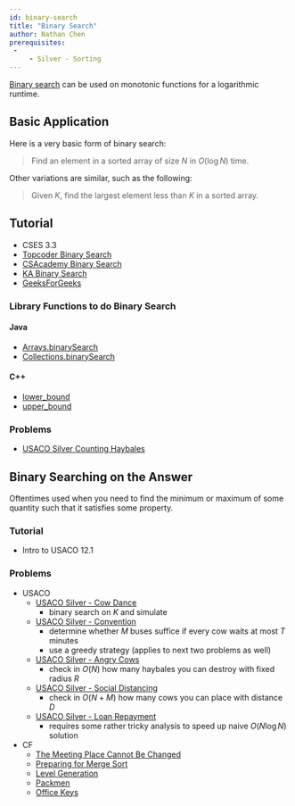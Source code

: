 ```yaml
---
id: binary-search
title: "Binary Search"
author: Nathan Chen
prerequisites: 
 - 
     - Silver - Sorting
---
```


[Binary search](https://en.wikipedia.org/wiki/Binary_search_algorithm) can be used on monotonic functions for a logarithmic runtime.

<!-- END DESCRIPTION -->

## Basic Application

Here is a very basic form of binary search:

> Find an element in a sorted array of size $N$ in $O(\log N)$ time.

Other variations are similar, such as the following:

> Given $K$, find the largest element less than $K$ in a sorted array.

## Tutorial

 - CSES 3.3
 - [Topcoder Binary Search](https://www.topcoder.com/community/data-science/data-science-tutorials/binary-search/)
 - [CSAcademy Binary Search](https://csacademy.com/lesson/binary_search)
 - [KA Binary Search](https://www.khanacademy.org/computing/computer-science/algorithms/binary-search/a/binary-search)
 - [GeeksForGeeks](https://www.geeksforgeeks.org/binary-search/)

### Library Functions to do Binary Search

#### Java

 - [Arrays.binarySearch](https://docs.oracle.com/javase/7/docs/api/java/util/Arrays.html)
 - [Collections.binarySearch](https://docs.oracle.com/javase/7/docs/api/java/util/Collections.html)

#### C++

 - [lower_bound](http://www.cplusplus.com/reference/algorithm/lower_bound/)
 - [upper_bound](http://www.cplusplus.com/reference/algorithm/upper_bound/)

### Problems

 - [USACO Silver Counting Haybales](http://www.usaco.org/index.php?page=viewproblem2&cpid=666)
 
## Binary Searching on the Answer

Oftentimes used when you need to find the minimum or maximum of some quantity such that it satisfies some property.
 
### Tutorial

  - Intro to USACO 12.1

### Problems

 - USACO
   - [USACO Silver - Cow Dance](http://www.usaco.org/index.php?page=viewproblem2&cpid=690)
     - binary search on $K$ and simulate
   - [USACO Silver - Convention](http://www.usaco.org/index.php?page=viewproblem2&cpid=858)
     - determine whether $M$ buses suffice if every cow waits at most $T$ minutes
     - use a greedy strategy (applies to next two problems as well)
   - [USACO Silver - Angry Cows](http://usaco.org/index.php?page=viewproblem2&cpid=594)
     - check in $O(N)$ how many haybales you can destroy with fixed radius $R$
   - [USACO Silver - Social Distancing](http://www.usaco.org/index.php?page=viewproblem2&cpid=1038)
     - check in $O(N+M)$ how many cows you can place with distance $D$
   - [USACO Silver - Loan Repayment](http://www.usaco.org/index.php?page=viewproblem2&cpid=991)
     - requires some rather tricky analysis to speed up naive $O(N\log N)$ solution
 - CF
   - [The Meeting Place Cannot Be Changed](http://codeforces.com/contest/782/problem/B) [](48)
   - [Preparing for Merge Sort](http://codeforces.com/contest/847/problem/B) [](53)
   - [Level Generation](http://codeforces.com/problemset/problem/818/F) [](54)
   - [Packmen](http://codeforces.com/contest/847/problem/E) [](57)
   - [Office Keys](http://codeforces.com/problemset/problem/830/A) [](60)